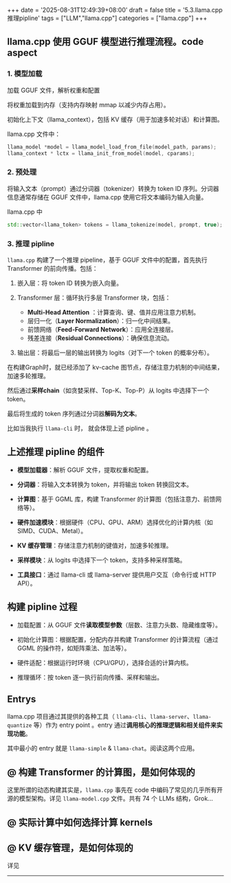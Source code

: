 +++
date = '2025-08-31T12:49:39+08:00'
draft = false
title = '5.3.llama.cpp 推理pipline'
tags = ["LLM","llama.cpp"]
categories = ["llama.cpp"]
+++



## llama.cpp 使用 GGUF 模型进行推理流程。code aspect
### 1. 模型加载

加载 GGUF 文件，解析权重和配置

将权重加载到内存（支持内存映射 mmap 以减少内存占用）。

初始化上下文（llama_context），包括 KV 缓存（用于加速多轮对话）和计算图。

llama.cpp 文件中：

~~~cpp
llama_model *model = llama_model_load_from_file(model_path, params);
llama_context * lctx = llama_init_from_model(model, cparams);
~~~

### 2. 预处理

将输入文本（prompt）通过分词器（tokenizer）转换为 token ID 序列。分词器信息通常存储在 GGUF 文件中，llama.cpp 使用它将文本编码为输入向量。

llama.cpp 中

~~~cpp
std::vector<llama_token> tokens = llama_tokenize(model, prompt, true);
~~~


### 3. 推理 pipline

`llama.cpp` 构建了一个推理 pipeline，基于 GGUF 文件中的配置，首先执行 Transformer 的前向传播。包括：

1. 嵌入层：将 token ID 转换为嵌入向量。

2. Transformer 层：循环执行多层 Transformer 块，包括：

    - **Multi-Head Attention** ：计算查询、键、值并应用注意力机制。
    - 层归一化（**Layer Normalization**）：归一化中间结果。
    - 前馈网络（**Feed-Forward Network**）：应用全连接层。
    - 残差连接（**Residual Connections**）：确保信息流动。

3. 输出层：将最后一层的输出转换为 logits（对下一个 token 的概率分布）。

在构建Graph时，就已经添加了 kv-cache 图节点，存储注意力机制的中间结果，加速多轮推理。

然后通过**采样chain**（如贪婪采样、Top-K、Top-P）从 logits 中选择下一个 token。

最后将生成的 token 序列通过分词器**解码为文本**。

比如当我执行 `llama-cli` 时， 就会体现上述 pipline 。


## 上述推理 pipline 的组件

- **模型加载器**：解析 GGUF 文件，提取权重和配置。

- **分词器**：将输入文本转换为 token，并将输出 token 转换回文本。

- **计算图**：基于 GGML 库，构建 Transformer 的计算图（包括注意力、前馈网络等）。

- **硬件加速模块**：根据硬件（CPU、GPU、ARM）选择优化的计算内核（如 SIMD、CUDA、Metal）。

- **KV 缓存管理**：存储注意力机制的键值对，加速多轮推理。

- **采样模块**：从 logits 中选择下一个 token，支持多种采样策略。

- **工具接口**：通过 llama-cli 或 llama-server 提供用户交互（命令行或 HTTP API）。


## 构建 pipline 过程

- 加载配置：从 GGUF 文件**读取模型参数**（层数、注意力头数、隐藏维度等）。

- 初始化计算图：根据配置，分配内存并构建 Transformer 的计算流程（通过 GGML 的操作符，如矩阵乘法、加法等）。

- 硬件适配：根据运行时环境（CPU/GPU），选择合适的计算内核。

- 推理循环：按 token 逐一执行前向传播、采样和输出。


## Entrys

llama.cpp 项目通过其提供的各种工具（ `llama-cli`、`llama-server`、`llama-quantize` 等）作为 entry point 。entry 通过**调用核心的推理逻辑和相关组件来实现功能**。

其中最小的 entry 就是 `llama-simple` & `llama-chat`。阅读这两个应用。


## @ 构建 Transformer 的计算图，是如何体现的

这里所谓的动态构建其实是，`llama.cpp` 事先在 code 中编码了常见的几乎所有开源的模型架构。详见 `llama-model.cpp` 文件。共有 74 个 LLMs 结构，Grok...


## @ 实际计算中如何选择计算 kernels
## @ KV 缓存管理，是如何体现的

详见 []()


***
